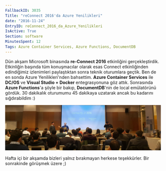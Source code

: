 ```yaml
---
FallbackID: 3035
Title: "reConnect 2016'da Azure Yenilikleri"
date: "2016-11-24"
EntryID: reConnect_2016_da_Azure_Yenilikleri
IsActive: True
Section: software
MinutesSpent: 12
Tags: Azure Container Services, Azure Functions, DocumentDB
---
```

Dün akşam Microsoft binasında **re-Connect 2016** etkinliğini gerçekleştirdik. Etkinliğin başında tüm konuşmacılar olarak esas Connect etkinliğinden edindiğimiz izlenimleri paylaştıktan sonra teknik oturumlara geçtik. Ben de en sonda Azure Yenilikleri'nden bahsettim. **Azure Container Services** ile **DC/OS** ve **Visual Studio + Docker** entegrasyonuna göz attık. Sonrasında **Azure Functions**'a şöyle bir bakıp, **DocumentDB**'nin de local emülatörünü gördük. 30 dakikalık oturumumu 45 dakikaya uzatarak ancak bu kadarını sığdırabildim :)

![reConnect 2016'da açılış konuşması.](media/reConnect_2016_da_Azure_Yenilikleri/reconnect2016.jpg)

Hafta içi bir akşamda bizleri yalnız bırakmayan herkese teşekkürler. Bir sonrakinde görüşmek üzere ;)
